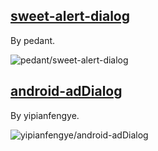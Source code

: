 
## [sweet-alert-dialog](https://github.com/pedant/sweet-alert-dialog)

By pedant.

![pedant/sweet-alert-dialog](https://github.com/pedant/sweet-alert-dialog/raw/master/change_type.gif)

## [android-adDialog](https://github.com/yipianfengye/android-adDialog)

By yipianfengye.

![yipianfengye/android-adDialog](https://github.com/yipianfengye/android-adDialog/raw/master/images/ezgif.com-video-to-gif1.gif)
